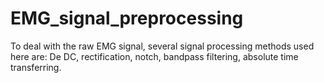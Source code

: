 # EMG_signal_preprocessing
To deal with the raw EMG signal, several signal processing methods used here are:
De DC, rectification, notch, bandpass filtering, absolute time transferring.
